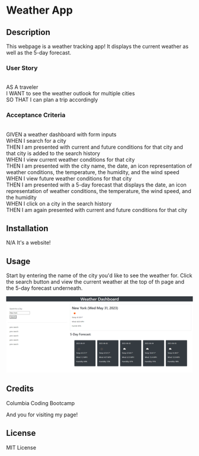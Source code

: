 # Weather App

## Description

This webpage is a weather tracking app! It displays the current weather as well as the 5-day forecast.

### User Story

<br>AS A traveler
<br>I WANT to see the weather outlook for multiple cities
<br>SO THAT I can plan a trip accordingly

### Acceptance Criteria

<br>GIVEN a weather dashboard with form inputs
<br>WHEN I search for a city
<br>THEN I am presented with current and future conditions for that city and that city is added to the search history
<br>WHEN I view current weather conditions for that city
<br>THEN I am presented with the city name, the date, an icon representation of weather conditions, the temperature, the humidity, and the wind speed
<br>WHEN I view future weather conditions for that city
<br>THEN I am presented with a 5-day forecast that displays the date, an icon representation of weather conditions, the temperature, the wind speed, and the humidity
<br>WHEN I click on a city in the search history
<br>THEN I am again presented with current and future conditions for that city

## Installation

N/A It's a website!

## Usage

Start by entering the name of the city you'd like to see the weather for. Click the search button and view the current weather at the top of th page and the 5-day forecast underneath.

![alt text](./assets/images/weather-app-screenshot.png)

## Credits

Columbia Coding Bootcamp

And you for visiting my page!

## License

MIT License
